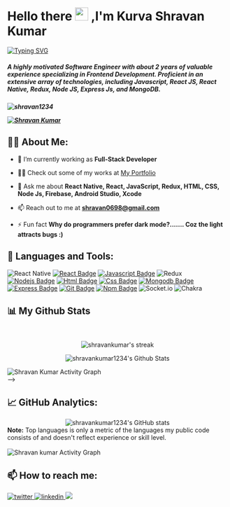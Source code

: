  
<h1 align="">Hello there <img src="https://raw.githubusercontent.com/MartinHeinz/MartinHeinz/master/wave.gif" width="30px"> ,I'm Kurva Shravan Kumar</h1>

  [![Typing SVG](https://readme-typing-svg.herokuapp.com?font=Architects+Daughter&color=FF5733&size=25&center=false&lines=Frontend+Developer...;1500%2B+Hours+Of+Coding+Experience;Problem+Solver)](https://git.io/typing-svg)


<h5>A highly motivated Software Engineer with about 2 years of valuable experience specializing in Frontend Development. Proficient
in an extensive array of technologies, including Javascript, React JS, React Native, Redux, Node JS, Express Js, and MongoDB.<h5>
<p align="left"> <img src="https://komarev.com/ghpvc/?username=Shravankumar1234&label=Profile%20views&color=0e75b6&style=flat" alt="shravan1234" /> </p>
<p align="left"> <a href="https://github.com/ryo-ma/github-profile-trophy"><img src="https://github-profile-trophy.vercel.app/?username=Shravankumar1234" alt="Shravan Kumar" /></a> </p>
 
## 🙋‍♂️ About Me:

- 🌱 I’m currently working as **Full-Stack Developer**
- 👨‍💻 Check out some of my works at [My Portfolio](https://shravankumar1234.github.io/portfolio/)

- 💬 Ask me about **React Native, React, JavaScript, Redux, HTML, CSS,  Node Js, Firebase, Android Studio, Xcode**

- 📫 Reach out to me at **shravan0698@gmail.com**

- ⚡ Fun fact **Why do programmers prefer dark mode?....... Coz the light attracts bugs :)**

## 🚀 Languages and Tools:

 ![React Native](https://img.shields.io/badge/react_native-%2320232a.svg?style=for-the-badge&logo=react&logoColor=%2361DAFB) [![React Badge](https://img.shields.io/badge/-React-61DBFB?style=for-the-badge&labelColor=black&logo=react&logoColor=61DBFB)](#)  [![Javascript Badge](https://img.shields.io/badge/-Javascript-F0DB4F?style=for-the-badge&labelColor=black&logo=javascript&logoColor=F0DB4F)](#) ![Redux](https://img.shields.io/badge/redux-%23593d88.svg?style=for-the-badge&logo=redux&logoColor=white) [![Nodejs Badge](https://img.shields.io/badge/-Nodejs-3C873A?style=for-the-badge&labelColor=black&logo=node.js&logoColor=3C873A)](#)  [![Html Badge](https://img.shields.io/badge/HTML5-E34F26?style=for-the-badge&logo=html5&logoColor=white)](#)  [![Css Badge](https://img.shields.io/badge/CSS3-1572B6?style=for-the-badge&logo=css3&logoColor=white)](#)  [![Mongodb Badge](https://img.shields.io/badge/MongoDB-white?style=for-the-badge&logo=mongodb&logoColor=4EA94B)](#)  [![Express Badge](https://img.shields.io/badge/express-FFFFFF?style=for-the-badge&logo=express&logoColor=000000)](#)  [![Git Badge](https://img.shields.io/badge/Git-F05032?style=for-the-badge&logo=git&logoColor=white)](#)   [![Npm Badge](https://img.shields.io/badge/npm-CB3837?style=for-the-badge&logo=npm&logoColor=white)](#) ![Socket.io](https://img.shields.io/badge/Socket.io-black?style=for-the-badge&logo=socket.io&badgeColor=010101) ![Chakra](https://img.shields.io/badge/chakra-%234ED1C5.svg?style=for-the-badge&logo=chakraui&logoColor=white)
<br/>

## 📊 My Github Stats

  <br/>
  <p align='center'>
  <img title="🔥 Get streak stats for your profile at git.io/streak-stats" alt="shravankumar's streak" src="https://github-readme-streak-stats.herokuapp.com/?user=Shravankumar1234&theme=black-ice&hide_border=true&stroke=0000&background=060A0CD0"/>
 

<p align='center'>
  <img  alt="shravankumar1234's Github Stats" src="https://github-readme-stats.vercel.app/api?username=Shravankumar1234&show_icons=true&count_private=true&theme=react&hide_border=true&bg_color=0D1117" />
</p>



 

<div align="left">
<img alt="Shravan Kumar Activity Graph" src="https://activity-graph.herokuapp.com/graph?username=Shravankumar1234&bg_color=050f2c&color=FFFF&line=5BCDEC&point=FFFFFF&border=true" />
  </div> -->

## 📈 GitHub Analytics:

<div align="center">
  <img src="https://github-readme-stats.vercel.app/api/top-langs/?username=anuraghazra&layout=donut-vertical" alt="shravankumar1234's GitHub stats" />
</div>
<b>Note:</b> Top languages is only a metric of the languages my public code consists of and doesn't reflect experience or skill level.
<br>
<br>
<div align="left">
<img alt="Shravan kumar Activity Graph" src="https://github-readme-activity-graph.vercel.app/graph?username=Shravankumar1234&theme=github" />
  </div>
  
## 📫 How to reach me:

<div align="left">
  <a href="mailto:shravan0698@gmail.com" target="_blank">
  <img src=https://img.shields.io/badge/Gmail-D14836?style=for-the-badge&logo=gmail&logoColor=white alt=twitter style="margin-bottom: 5px;" />
  </a>
  <a href="https://www.linkedin.com/in/kurva-shravan-kumar-0793b821a/" target="_blank">
  <img src=https://img.shields.io/badge/Linkedin-%231E77B5.svg?&style=for-the-badge&logo=linkedin&logoColor=white alt=linkedin style="margin-bottom: 5px;" />
  </a>
  <a target="_blank" href="https://shravankumar1234.github.io/portfolio/"><img src="https://img.shields.io/badge/Portfolio-1DA1F2?style=for-the-badge&logo=portfolio&logoColor=white" /></a>
</div>



